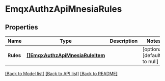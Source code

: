 # EmqxAuthzApiMnesiaRules

## Properties
Name | Type | Description | Notes
------------ | ------------- | ------------- | -------------
**Rules** | [**[]EmqxAuthzApiMnesiaRuleItem**](emqx_authz_api_mnesia.rule_item.md) |  | [optional] [default to null]

[[Back to Model list]](../README.md#documentation-for-models) [[Back to API list]](../README.md#documentation-for-api-endpoints) [[Back to README]](../README.md)

